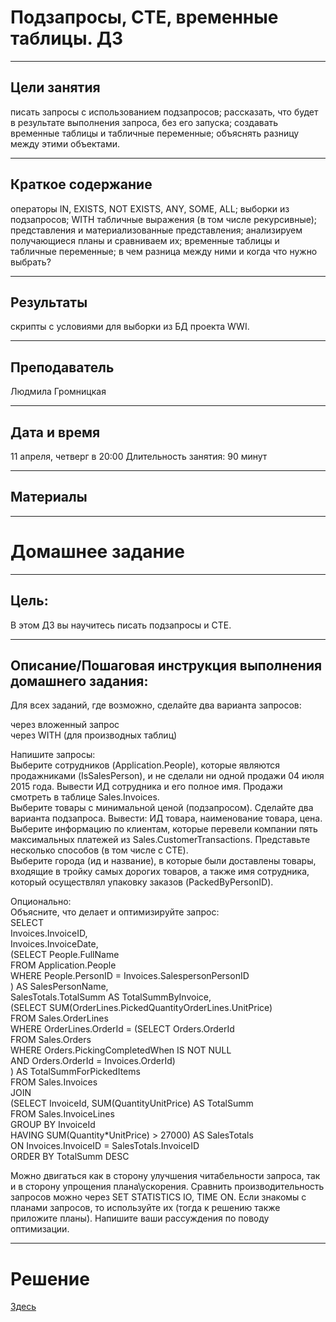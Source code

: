 # Подзапросы, CTE, временные таблицы. ДЗ
___
## Цели занятия
писать запросы с использованием подзапросов;
рассказать, что будет в результате выполнения запроса, без его запуска;
создавать временные таблицы и табличные переменные;
объяснять разницу между этими объектами.
___
## Краткое содержание
операторы IN, EXISTS, NOT EXISTS, ANY, SOME, ALL;
выборки из подзапросов;
WITH табличные выражения (в том числе рекурсивные);
представления и материализованные представления;
анализируем получающиеся планы и сравниваем их;
временные таблицы и табличные переменные;
в чем разница между ними и когда что нужно выбрать?
___
## Результаты
скрипты с условиями для выборки из БД проекта WWI.
___
## Преподаватель
Людмила Громницкая
___
## Дата и время
11 апреля, четверг в 20:00
Длительность занятия: 90 минут
___
## Материалы
___
# Домашнее задание
___
## Цель:
В этом ДЗ вы научитесь писать подзапросы и CTE.
___

## Описание/Пошаговая инструкция выполнения домашнего задания:

Для всех заданий, где возможно, сделайте два варианта запросов:

через вложенный запрос  
через WITH (для производных таблиц)  

Напишите запросы:  
Выберите сотрудников (Application.People), которые являются продажниками (IsSalesPerson), и не сделали ни одной продажи 04 июля 2015 года. Вывести ИД сотрудника и его полное имя. Продажи смотреть в таблице Sales.Invoices.  
Выберите товары с минимальной ценой (подзапросом). Сделайте два варианта подзапроса. Вывести: ИД товара, наименование товара, цена.  
Выберите информацию по клиентам, которые перевели компании пять максимальных платежей из Sales.CustomerTransactions. Представьте несколько способов (в том числе с CTE).  
Выберите города (ид и название), в которые были доставлены товары, входящие в тройку самых дорогих товаров, а также имя сотрудника, который осуществлял упаковку заказов (PackedByPersonID).  

Опционально:  
Объясните, что делает и оптимизируйте запрос:  
SELECT  
Invoices.InvoiceID,  
Invoices.InvoiceDate,  
(SELECT People.FullName  
FROM Application.People  
WHERE People.PersonID = Invoices.SalespersonPersonID  
) AS SalesPersonName,  
SalesTotals.TotalSumm AS TotalSummByInvoice,  
(SELECT SUM(OrderLines.PickedQuantityOrderLines.UnitPrice)  
FROM Sales.OrderLines  
WHERE OrderLines.OrderId = (SELECT Orders.OrderId  
FROM Sales.Orders  
WHERE Orders.PickingCompletedWhen IS NOT NULL  
AND Orders.OrderId = Invoices.OrderId)  
) AS TotalSummForPickedItems  
FROM Sales.Invoices  
JOIN  
(SELECT InvoiceId, SUM(QuantityUnitPrice) AS TotalSumm  
FROM Sales.InvoiceLines  
GROUP BY InvoiceId  
HAVING SUM(Quantity*UnitPrice) > 27000) AS SalesTotals  
ON Invoices.InvoiceID = SalesTotals.InvoiceID  
ORDER BY TotalSumm DESC  

Можно двигаться как в сторону улучшения читабельности запроса, так и в сторону упрощения плана\ускорения. Сравнить производительность запросов можно через SET STATISTICS IO, TIME ON. Если знакомы с планами запросов, то используйте их (тогда к решению также приложите планы). Напишите ваши рассуждения по поводу оптимизации.
___
# Решение
[Здесь](homework_group_by-188-f40326_KomisarchukSV.sql)